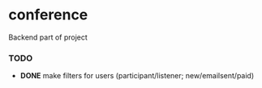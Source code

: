 conference
==========

Backend part of project

### TODO

 * __DONE__ make filters for users (participant/listener; new/emailsent/paid)
